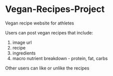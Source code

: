 # Vegan-Recipes-Project

Vegan recipe website for athletes

Users can post vegan recipes that include:
1. image url
2. recipe
3. ingredients
4. macro nutrient breakdown - protein, fat, carbs

Other users can like or unlike the recipes
